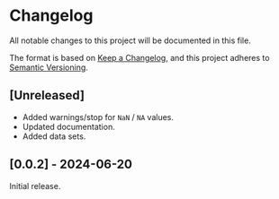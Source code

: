 # Changelog

All notable changes to this project will be documented in this file.

The format is based on [Keep a Changelog](https://keepachangelog.com/en/1.0.0/),
and this project adheres to [Semantic Versioning](https://semver.org/spec/v2.0.0.html).

## [Unreleased]
- Added warnings/stop for `NaN` / `NA`  values.
- Updated documentation.
- Added data sets.

## [0.0.2] - 2024-06-20
Initial release.


